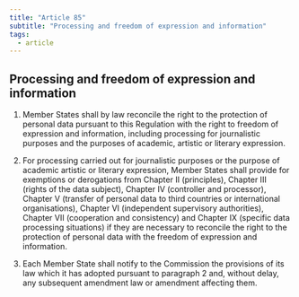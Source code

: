 ```yaml
---
title: "Article 85"
subtitle: "Processing and freedom of expression and information"
tags:
  - article
---
```

## Processing and freedom of expression and information

1. Member States shall by law reconcile the right to the protection of personal data pursuant to this Regulation with the right to freedom of expression and information, including processing for journalistic purposes and the purposes of academic, artistic or literary expression.

2. For processing carried out for journalistic purposes or the purpose of academic artistic or literary expression, Member States shall provide for exemptions or derogations from Chapter II (principles), Chapter III (rights of the data subject), Chapter IV (controller and processor), Chapter V (transfer of personal data to third countries or international organisations), Chapter VI (independent supervisory authorities), Chapter VII (cooperation and consistency) and Chapter IX (specific data processing situations) if they are necessary to reconcile the right to the protection of personal data with the freedom of expression and information.

3. Each Member State shall notify to the Commission the provisions of its law which it has adopted pursuant to paragraph 2 and, without delay, any subsequent amendment law or amendment affecting them.
